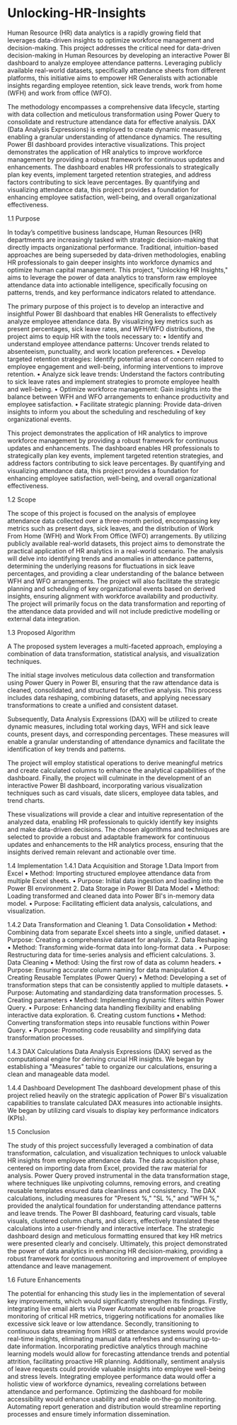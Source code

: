 # Unlocking-HR-Insights
Human Resource (HR) data analytics is a rapidly growing field that leverages data-driven insights to optimize workforce management and decision-making. This project addresses the critical need for data-driven decision-making in Human Resources by developing an interactive Power BI dashboard to analyze employee attendance patterns. Leveraging publicly available real-world datasets, specifically attendance sheets from different platforms, this initiative aims to empower HR Generalists with actionable insights regarding employee retention, sick leave trends, work from home (WFH) and work from office (WFO).

The methodology encompasses a comprehensive data lifecycle, starting with data collection and meticulous transformation using Power Query to consolidate and restructure attendance data for effective analysis. DAX (Data Analysis Expressions) is employed to create dynamic measures, enabling a granular understanding of attendance dynamics. The resulting Power BI dashboard provides interactive visualizations. This project demonstrates the application of HR analytics to improve workforce management by providing a robust framework for continuous updates and enhancements. The dashboard enables HR professionals to strategically plan key events, implement targeted retention strategies, and address factors contributing to sick leave percentages. By quantifying and visualizing attendance data, this project provides a foundation for enhancing employee satisfaction, well-being, and overall organizational effectiveness.


1.1	Purpose

In today’s competitive business landscape, Human Resources (HR) departments are increasingly tasked with strategic decision-making that directly impacts organizational performance. Traditional, intuition-based approaches are being superseded by data-driven methodologies, enabling HR professionals to gain deeper insights into workforce dynamics and optimize human capital management. This project, "Unlocking HR Insights," aims to leverage the power of data analytics to transform raw employee attendance data into actionable intelligence, specifically focusing on patterns, trends, and key performance indicators related to attendance.

The primary purpose of this project is to develop an interactive and insightful Power BI dashboard that enables HR Generalists to effectively analyze employee attendance data. By visualizing key metrics such as present percentages, sick leave rates, and WFH/WFO distributions, the project aims to equip HR with the tools necessary to:
•	Identify and understand employee attendance patterns: Uncover trends related to absenteeism, punctuality, and work location preferences. 
•	Develop targeted retention strategies: Identify potential areas of concern related to employee engagement and well-being, informing interventions to improve retention. 
•	Analyze sick leave trends: Understand the factors contributing to sick leave rates and implement strategies to promote employee health and well-being. 
•	Optimize workforce management: Gain insights into the balance between WFH and WFO arrangements to enhance productivity and employee satisfaction. 
•	Facilitate strategic planning: Provide data-driven insights to inform you about the scheduling and rescheduling of key organizational events.

This project demonstrates the application of HR analytics to improve workforce management by providing a robust framework for continuous updates and enhancements. The dashboard enables HR professionals to strategically plan key events, implement targeted retention strategies, and address factors contributing to sick leave percentages. By quantifying and visualizing attendance data, this project provides a foundation for enhancing employee satisfaction, well-being, and overall organizational effectiveness.

1.2 Scope

The scope of this project is focused on the analysis of employee attendance data collected over a three-month period, encompassing key metrics such as present days, sick leaves, and the distribution of Work From Home (WFH) and Work From Office (WFO) arrangements. By utilizing publicly available real-world datasets, this project aims to demonstrate the practical application of HR analytics in a real-world scenario. The analysis will delve into identifying trends and anomalies in attendance patterns, determining the underlying reasons for fluctuations in sick leave percentages, and providing a clear understanding of the balance between WFH and WFO arrangements. The project will also facilitate the strategic planning and scheduling of key organizational events based on derived insights, ensuring alignment with workforce availability and productivity. The project will primarily focus on the data transformation and reporting of the attendance data provided and will not include predictive modelling or external data integration.

1.3	Proposed Algorithm

A The proposed system leverages a multi-faceted approach, employing a combination of data transformation, statistical analysis, and visualization techniques.

The initial stage involves meticulous data collection and transformation using Power Query in Power BI, ensuring that the raw attendance data is cleaned, consolidated, and structured for effective analysis. This process includes data reshaping, combining datasets, and applying necessary transformations to create a unified and consistent dataset. 

Subsequently, Data Analysis Expressions (DAX) will be utilized to create dynamic measures, including total working days, WFH and sick leave counts, present days, and corresponding percentages. These measures will enable a granular understanding of attendance dynamics and facilitate the identification of key trends and patterns. 

The project will employ statistical operations to derive meaningful metrics and create calculated columns to enhance the analytical capabilities of the dashboard. Finally, the project will culminate in the development of an interactive Power BI dashboard, incorporating various visualization techniques such as card visuals, date slicers, employee data tables, and trend charts. 

These visualizations will provide a clear and intuitive representation of the analyzed data, enabling HR professionals to quickly identify key insights and make data-driven decisions. The chosen algorithms and techniques are selected to provide a robust and adaptable framework for continuous updates and enhancements to the HR analytics process, ensuring that the insights derived remain relevant and actionable over time.

1.4 Implementation
   1.4.1 Data Acquisition and Storage
      1.Data Import from Excel
          •	Method: Importing structured employee attendance data from multiple Excel sheets.
          •	Purpose: Initial data ingestion and loading into the Power BI environment
      2.	Data Storage in Power BI Data Model
          •  Method: Loading transformed and cleaned data into Power BI's in-memory data model. 
          •  Purpose: Facilitating efficient data analysis, calculations, and visualization.

   1.4.2 Data Transformation and Cleaning
      1. Data Consolidation 
          •  Method: Combining data from separate Excel sheets into a single, unified dataset. 
          •  Purpose: Creating a comprehensive dataset for analysis.
      2.	Data Reshaping
          •  Method: Transforming wide-format data into long-format data . 
          •  Purpose: Restructuring data for time-series analysis and efficient calculations.
      3.	Data Cleaning
          •  Method: Using the first row of data as column headers.
          •	Purpose: Ensuring accurate column naming for data manipulation
      4.	Creating Reusable Templates (Power Query)
          •	Method: Developing a set of transformation steps that can be consistently applied to multiple datasets.
          •	Purpose: Automating and standardizing data transformation processes.
      5.	Creating parameters
          •	Method: Implementing dynamic filters within Power Query.
          •	Purpose: Enhancing data handling flexibility and enabling interactive data exploration.
      6.	Creating custom functions
          •	Method: Converting transformation steps into reusable functions within Power Query.
          •	Purpose: Promoting code reusability and simplifying data transformation processes.
    
  1.4.3  DAX Calculations
    Data Analysis Expressions (DAX) served as the computational engine for deriving crucial HR insights. We began by establishing a "Measures" table to organize our calculations, ensuring a clean and manageable data model.
    
  1.4.4 Dashboard Development
The dashboard development phase of this project relied heavily on the strategic application of Power BI's visualization capabilities to translate calculated DAX measures into actionable insights. We began by utilizing card visuals to display key performance indicators (KPIs).


1.5 Conclusion

The study of this project successfully leveraged a combination of data transformation, calculation, and visualization techniques to unlock valuable HR insights from employee attendance data. The data acquisition phase, centered on importing data from Excel, provided the raw material for analysis. Power Query proved instrumental in the data transformation stage, where techniques like unpivoting columns, removing errors, and creating reusable templates ensured data cleanliness and consistency. The DAX calculations, including measures for "Present %," "SL %," and "WFH %," provided the analytical foundation for understanding attendance patterns and leave trends. The Power BI dashboard, featuring card visuals, table visuals, clustered column charts, and slicers, effectively translated these calculations into a user-friendly and interactive interface. The strategic dashboard design and meticulous formatting ensured that key HR metrics were presented clearly and concisely. Ultimately, this project demonstrated the power of data analytics in enhancing HR decision-making, providing a robust framework for continuous monitoring and improvement of employee attendance and leave management.

1.6 Future Enhancements

The potential for enhancing this study lies in the implementation of several key improvements, which would significantly strengthen its findings. Firstly, integrating live email alerts via Power Automate would enable proactive monitoring of critical HR metrics, triggering notifications for anomalies like excessive sick leave or low attendance. Secondly, transitioning to continuous data streaming from HRIS or attendance systems would provide real-time insights, eliminating manual data refreshes and ensuring up-to-date information. Incorporating predictive analytics through machine learning models would allow for forecasting attendance trends and potential attrition, facilitating proactive HR planning. Additionally, sentiment analysis of leave requests could provide valuable insights into employee well-being and stress levels. Integrating employee performance data would offer a holistic view of workforce dynamics, revealing correlations between attendance and performance. Optimizing the dashboard for mobile accessibility would enhance usability and enable on-the-go monitoring. Automating report generation and distribution would streamline reporting processes and ensure timely information dissemination. 




